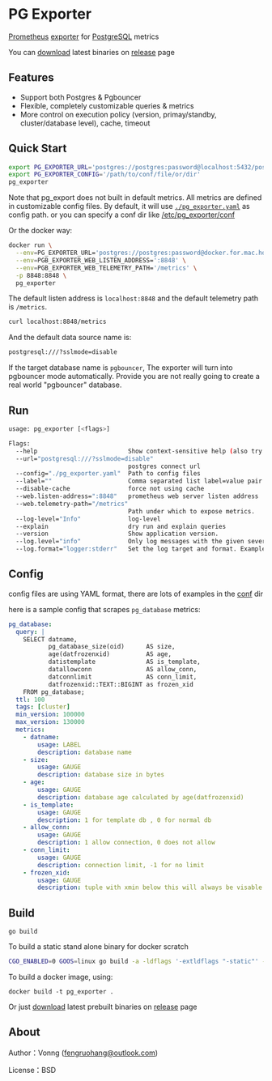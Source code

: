 # PG Exporter

[Prometheus](https://prometheus.io/) [exporter](https://prometheus.io/docs/instrumenting/exporters/) for [PostgreSQL](https://www.postgresql.org) metrics

You can [download](https://github.com/Vonng/pg_exporter/releases) latest binaries on [release](https://github.com/Vonng/pg_exporter/releases) page


## Features
* Support both Postgres & Pgbouncer
* Flexible, completely customizable queries & metrics
* More control on execution policy (version, primay/standby, cluster/database level), cache, timeout



## Quick Start

```bash
export PG_EXPORTER_URL='postgres://postgres:password@localhost:5432/postgres'
export PG_EXPORTER_CONFIG='/path/to/conf/file/or/dir'
pg_exporter
```

Note that pg_export does not built in default metrics. All metrics are defined in customizable config files. By default, it will use [`./pg_exporter.yaml`](./pg_exporter.yaml) as config path. or you can specify a conf dir like [/etc/pg_exporter/conf](https://github.com/Vonng/pg_exporter/tree/master/conf) 

Or the docker way:

```bash
docker run \
  --env=PG_EXPORTER_URL='postgres://postgres:password@docker.for.mac.host.internal:5432/postgres' \
  --env=PGB_EXPORTER_WEB_LISTEN_ADDRESS=':8848' \
  --env=PGB_EXPORTER_WEB_TELEMETRY_PATH='/metrics' \
  -p 8848:8848 \
  pg_exporter
```

The default listen address is `localhost:8848` and the default telemetry path is `/metrics`. 

```bash
curl localhost:8848/metrics
```

And the default data source name is:

```bash
postgresql:///?sslmode=disable
```

If the target database name is `pgbouncer`, The exporter will turn into pgbouncer mode automatically. Provide you are not really going to create a real world "pgbouncer" database.



## Run

```bash
usage: pg_exporter [<flags>]

Flags:
  --help                         Show context-sensitive help (also try --help-long and --help-man).
  --url="postgresql:///?sslmode=disable"
                                 postgres connect url
  --config="./pg_exporter.yaml"  Path to config files
  --label=""                     Comma separated list label=value pair
  --disable-cache                force not using cache
  --web.listen-address=":8848"   prometheus web server listen address
  --web.telemetry-path="/metrics"
                                 Path under which to expose metrics.
  --log-level="Info"             log-level
  --explain                      dry run and explain queries
  --version                      Show application version.
  --log.level="info"             Only log messages with the given severity or above. Valid levels: [debug, info, warn, error, fatal]
  --log.format="logger:stderr"   Set the log target and format. Example: "logger:syslog?appname=bob&local=7" or "logger:stdout?json=true"
```

## Config

config files are using YAML format, there are lots of examples in the [conf](https://github.com/Vonng/pg_exporter/tree/master/conf) dir

here is a sample config that scrapes `pg_database` metrics:

```yaml
pg_database:
  query: |
    SELECT datname,
           pg_database_size(oid)      AS size,
           age(datfrozenxid)          AS age,
           datistemplate              AS is_template,
           datallowconn               AS allow_conn,
           datconnlimit               AS conn_limit,
           datfrozenxid::TEXT::BIGINT as frozen_xid
    FROM pg_database;
  ttl: 100
  tags: [cluster]
  min_version: 100000
  max_version: 130000
  metrics:
    - datname:
        usage: LABEL
        description: database name
    - size:
        usage: GAUGE
        description: database size in bytes
    - age:
        usage: GAUGE
        description: database age calculated by age(datfrozenxid)
    - is_template:
        usage: GAUGE
        description: 1 for template db , 0 for normal db
    - allow_conn:
        usage: GAUGE
        description: 1 allow connection, 0 does not allow
    - conn_limit:
        usage: GAUGE
        description: connection limit, -1 for no limit
    - frozen_xid:
        usage: GAUGE
        description: tuple with xmin below this will always be visable (until wrap around)

```



## Build

```
go build
```

To build a static stand alone binary for docker scratch

```bash
CGO_ENABLED=0 GOOS=linux go build -a -ldflags '-extldflags "-static"' -o pg_exporter
```

To build a docker image, using:

```
docker build -t pg_exporter .
```

Or just [download](https://github.com/Vonng/pg_exporter/releases) latest prebuilt binaries on [release](https://github.com/Vonng/pg_exporter/releases) page



## About

Author：Vonng ([fengruohang@outlook.com](mailto:fengruohang@outlook.com))

License：BSD